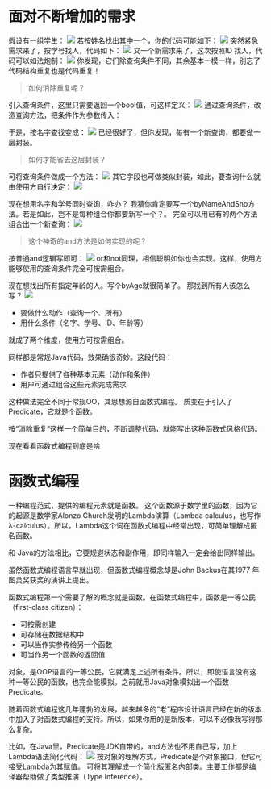 # 面对不断增加的需求
假设有一组学生：
![](https://img-blog.csdnimg.cn/b82c41eefdbc4916ab8530bec8f79068.png?x-oss-process=image/watermark,type_ZHJvaWRzYW5zZmFsbGJhY2s,shadow_50,text_Q1NETiBASmF2YUVkZ2Uu,size_13,color_FFFFFF,t_70,g_se,x_16)
若按姓名找出其中一个，你的代码可能如下：
![](https://img-blog.csdnimg.cn/d159c250c9754da6a5475aafe1737564.png?x-oss-process=image/watermark,type_ZHJvaWRzYW5zZmFsbGJhY2s,shadow_50,text_Q1NETiBASmF2YUVkZ2Uu,size_17,color_FFFFFF,t_70,g_se,x_16)
突然紧急需求来了，按学号找人，代码如下：
![](https://img-blog.csdnimg.cn/012914c7599f4366b1fe52624733efac.png?x-oss-process=image/watermark,type_ZHJvaWRzYW5zZmFsbGJhY2s,shadow_50,text_Q1NETiBASmF2YUVkZ2Uu,size_15,color_FFFFFF,t_70,g_se,x_16)
又一个新需求来了，这次按照ID 找人，代码可以如法炮制：
![](https://img-blog.csdnimg.cn/59b45b54cf2e480e9371e4311465d334.png?x-oss-process=image/watermark,type_ZHJvaWRzYW5zZmFsbGJhY2s,shadow_50,text_Q1NETiBASmF2YUVkZ2Uu,size_14,color_FFFFFF,t_70,g_se,x_16)
你发现，它们除查询条件不同，其余基本一模一样，别忘了代码结构重复也是代码重复！

> 如何消除重复呢？

引入查询条件，这里只需要返回一个bool值，可这样定义：
![](https://img-blog.csdnimg.cn/44989bcbe1a84c02bcafa36df8e1fad8.png)
通过查询条件，改造查询方法，把条件作为参数传入：

于是，按名字查找变成：
![](https://img-blog.csdnimg.cn/79abe26749554583adcb9e4fed93abd6.png?x-oss-process=image/watermark,type_ZHJvaWRzYW5zZmFsbGJhY2s,shadow_50,text_Q1NETiBASmF2YUVkZ2Uu,size_18,color_FFFFFF,t_70,g_se,x_16)
已经很好了，但你发现，每有一个新查询，都要做一层封装。

> 如何才能省去这层封装？

可将查询条件做成一个方法：
![](https://img-blog.csdnimg.cn/9b69ac1bdf9848bb957fdc12f86a77ee.png?x-oss-process=image/watermark,type_ZHJvaWRzYW5zZmFsbGJhY2s,shadow_50,text_Q1NETiBASmF2YUVkZ2Uu,size_20,color_FFFFFF,t_70,g_se,x_16)
其它字段也可做类似封装，如此，要查询什么就由使用方自行决定：
![](https://img-blog.csdnimg.cn/a34c2a3780b74569a58f2bf77085dc92.png)


现在想用名字和学号同时查询，咋办？
我猜你肯定要写一个byNameAndSno方法。若是如此，岂不是每种组合你都要新写一个？。
完全可以用已有的两个方法组合出一个新查询：
![](https://img-blog.csdnimg.cn/2621efeaeab94b4ca7321b93d1008fc1.png)

> 这个神奇的and方法是如何实现的呢？

按普通and逻辑写即可：
![](https://img-blog.csdnimg.cn/67fb3925fe104efdbf4f617c1efa0bf6.png?x-oss-process=image/watermark,type_ZHJvaWRzYW5zZmFsbGJhY2s,shadow_50,text_Q1NETiBASmF2YUVkZ2Uu,size_20,color_FFFFFF,t_70,g_se,x_16)
or和not同理，相信聪明如你也会实现。这样，使用方能够使用的查询条件完全可按需组合。

现在想找出所有指定年龄的人。写个byAge就很简单了。
那找到所有人该怎么写？
![](https://img-blog.csdnimg.cn/29accac3556c4b2896a3bf403cda9139.png?x-oss-process=image/watermark,type_ZHJvaWRzYW5zZmFsbGJhY2s,shadow_50,text_Q1NETiBASmF2YUVkZ2Uu,size_20,color_FFFFFF,t_70,g_se,x_16)

- 要做什么动作（查询一个、所有）
- 用什么条件（名字、学号、ID、年龄等）

就成了两个维度，使用方可按需组合。

同样都是常规Java代码，效果确很奇妙。这段代码：
- 作者只提供了各种基本元素（动作和条件）
- 用户可通过组合这些元素完成需求

这种做法完全不同于常规OO，其思想源自函数式编程。
质变在于引入了Predicate，它就是个函数。

按“消除重复”这样一个简单目的，不断调整代码，就能写出这种函数式风格代码。

现在看看函数式编程到底是啥
# 函数式编程
一种编程范式，提供的编程元素就是函数。
这个函数源于数学里的函数，因为它的起源是数学家Alonzo Church发明的Lambda演算（Lambda calculus，也写作 λ-calculus）。所以，Lambda这个词在函数式编程中经常出现，可简单理解成匿名函数。

和 Java的方法相比，它要规避状态和副作用，即同样输入一定会给出同样输出。

虽然函数式编程语言早就出现，但函数式编程概念却是John Backus在其1977 年图灵奖获奖的演讲上提出。

函数式编程第一个需要了解的概念就是函数。在函数式编程中，函数是一等公民（first-class citizen）：
- 可按需创建
- 可存储在数据结构中
- 可以当作实参传给另一个函数
- 可当作另一个函数的返回值

对象，是OOP语言的一等公民，它就满足上述所有条件。所以，即使语言没有这种一等公民的函数，也完全能模拟。之前就用Java对象模拟出一个函数Predicate。

随着函数式编程这几年蓬勃的发展，越来越多的“老”程序设计语言已经在新的版本中加入了对函数式编程的支持。所以，如果你用的是新版本，可以不必像我写得那么复杂。

比如，在Java里，Predicate是JDK自带的，and方法也不用自己写，加上Lambda语法简化代码：
![](https://img-blog.csdnimg.cn/cab94be419d24ede8ce83b515aa4ad27.png?x-oss-process=image/watermark,type_ZHJvaWRzYW5zZmFsbGJhY2s,shadow_50,text_Q1NETiBASmF2YUVkZ2Uu,size_20,color_FFFFFF,t_70,g_se,x_16)
按对象的理解方式，Predicate是个对象接口，但它可接受Lambda为其赋值。
可将其理解成一个简化版匿名内部类。主要工作都是编译器帮助做了类型推演（Type Inference）。